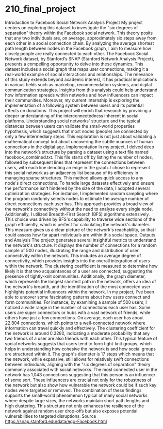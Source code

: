 # 210_final_project
Introduction to Facebook Social Network Analysis Project
My project centers on exploring this dataset to investigate the "six degrees of separation" theory within the Facebook social network. This theory posits that any two individuals are, on average, approximately six steps away from each other in a social connection chain. By analyzing the average shortest path length between nodes in the Facebook graph, I aim to measure how closely people are really connected to each other. The Facebook Social Network dataset, by Stanford's SNAP (Stanford Network Analysis Project), presents a compelling opportunity to delve into these dynamics. This dataset includes a social graph that maps user connections, making it a real-world example of social interactions and relationships.
The relevance of this study extends beyond academic interest, it has practical implications in various fields such as marketing, recommendation systems, and digital communication strategies. Insights from this analysis could help understand how information spreads within networks and how influencers can impact their communities. Moreover, my current internship is exploring the implementation of a following system between users and its potential effects on donations. This project will enrich that research by providing a deeper understanding of the interconnectedness inherent in social platforms.
Understanding social networks' structure and the typical distances between users can validate the small-world properties hypothesis, which suggests that most nodes (people) are connected by only a few intermediary steps. This exploration is not just about validating a mathematical concept but about uncovering the subtle nuances of human connections in the digital age.
Implementation
In my project, I delved deep into the network’s structure by parsing a dataset using a text file named facebook_combined.txt. This file starts off by listing the number of nodes, followed by subsequent lines that represent the connections between users, with each line denoting an edge in the graph. I chose to represent this social network as an adjacency list because of its efficiency in managing sparse structures. This method allows quick access to any node's direct connections.
To handle large datasets effectively and ensure the performance isn't hindered by the size of the data, I adopted several optimization strategies. For instance, I implemented random sampling where the program randomly selects nodes to estimate the average number of direct connections each user has. This approach provides a broad view of the network's connectivity without the need to analyze every single node.
Additionally, I utilized Breadth-First Search (BFS) algorithms extensively. This choice was driven by BFS's capability to traverse wide sections of the graph efficiently, which is perfect for calculating the network's diameter. This measure gives us a clear picture of the network's reachability, so that I could assess how far apart individuals are within this social space.
Outputs and Analysis
The project generates several insightful metrics to understand the network's structure. It displays the number of connections for a random sample of 500 nodes, illustrating the range and distribution of user connectivity within the network. This includes an average degree of connectivity, which provides insights into the overall integration of users within the network. The clustering coefficient is measured to determine how likely it is that two acquaintances of a user are connected, suggesting the presence of tightly-knit communities. Additionally, the graph diameter, which represents the longest shortest path in the network, offers an idea of the network's breadth, and the identification of the most connected user highlights potential influencers within the network.
In my project, I've been able to uncover some fascinating patterns about how users connect and form communities. For instance, by examining a sample of 500 users, I noticed a wide range in the number of connections each user has. Some users are super connectors or hubs with a vast network of friends, while others have just a few connections.  On average, each user has about 22.804 connections, which points to a well-connected network where information can travel quickly and effectively.
The clustering coefficient for the network is around 0.2280, indicating a moderate probability that any two friends of a user are also friends with each other. This typical feature of social networks suggests that users tend to form tight-knit groups, which helps in understanding how cohesive the network is and how social groups are structured within it.
The graph's diameter is 17 steps which means that the network, while expansive, still allows for relatively swift connections between individuals, aligning with the "six degrees of separation" theory commonly associated with social networks.
The most connected user in the network has 1,043 connections suggesting that this person is an influencer of some sort. These influencers are crucial not only for the robustness of the network but also show how vulnerable the network could be if such key nodes were targeted or removed.
The combination of these findings supports the small-world phenomenon typical of many social networks where despite large sizes, the networks maintain short path lengths and high clustering. This structure not only enhances the resilience of the network against random user drop-offs but also exposes potential vulnerabilities to targeted disruptions.
Source
https://snap.stanford.edu/data/ego-Facebook.html
